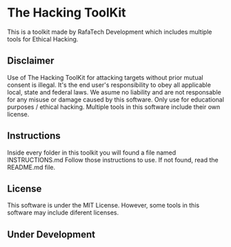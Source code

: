 # The Hacking ToolKit
This is a toolkit made by RafaTech Development which includes multiple tools for Ethical Hacking.

## Disclaimer
Use of The Hacking ToolKit for attacking targets without prior mutual consent is illegal.
It's the end user's responsibility to obey all applicable local, state and federal laws.
We asume no liability and are not responsable for any misuse or damage caused by this software. Only use for educational purposes / ethical hacking.
Multiple tools in this software include their own license.

## Instructions
Inside every folder in this toolkit you will found a file named INSTRUCTIONS.md
Follow those instructions to use. If not found, read the README.md file.

## License
This software is under the MIT License. However, some tools in this software may include diferent licenses.

## Under Development
